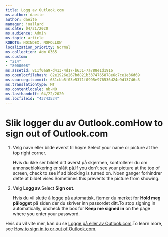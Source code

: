 ```yaml
---
title: Logg av Outlook.com
ms.author: daeite
author: daeite
manager: joallard
ms.date: 04/21/2020
ms.audience: Admin
ms.topic: article
ROBOTS: NOINDEX, NOFOLLOW
localization_priority: Normal
ms.collection: Adm_O365
ms.custom:
- "214"
- "8000008"
ms.assetid: 811f0aa9-d413-4d17-b631-7a788e1d1916
ms.openlocfilehash: 82e1926e267bd821b3374765878e6c7ce1e36d69
ms.sourcegitcommit: 631cbb5f03e5371f0995e976536d24e9d13746c3
ms.translationtype: MT
ms.contentlocale: nb-NO
ms.lasthandoff: 04/22/2020
ms.locfileid: "43743534"
---
```

# <a name="how-to-sign-out-of-outlookcom"></a><span data-ttu-id="6ea3f-102">Slik logger du av Outlook.com</span><span class="sxs-lookup"><span data-stu-id="6ea3f-102">How to sign out of Outlook.com</span></span>

1. <span data-ttu-id="6ea3f-103">Velg navn eller bilde øverst til høyre.</span><span class="sxs-lookup"><span data-stu-id="6ea3f-103">Select your name or picture at the top right corner.</span></span>

    <span data-ttu-id="6ea3f-104">Hvis du ikke ser bildet ditt øverst på skjermen, kontrollerer du om annonseblokkering er slått på.</span><span class="sxs-lookup"><span data-stu-id="6ea3f-104">If you don't see your picture at the top of screen, check to see if ad blocking is turned on.</span></span> <span data-ttu-id="6ea3f-105">Noen ganger forhindrer dette at bildet vises.</span><span class="sxs-lookup"><span data-stu-id="6ea3f-105">Sometimes this prevents the picture from showing.</span></span>

2. <span data-ttu-id="6ea3f-106">Velg **Logg av**.</span><span class="sxs-lookup"><span data-stu-id="6ea3f-106">Select **Sign out**.</span></span>

    <span data-ttu-id="6ea3f-107">Hvis du vil slutte å logge på automatisk, fjerner du merket for **Hold meg pålogget** på siden der du skriver inn passordet ditt.</span><span class="sxs-lookup"><span data-stu-id="6ea3f-107">To stop signing in automatically, uncheck the box for **Keep me signed in** on the page where you enter your password.</span></span>

<span data-ttu-id="6ea3f-108">Hvis du vil vite mer, kan du se [Logge på eller av Outlook.com](https://support.office.com/article/e08eb8ac-ac27-49f4-a400-a47311e1ee7e?wt.mc_id=Office_Outlook_com_Alchemy).</span><span class="sxs-lookup"><span data-stu-id="6ea3f-108">To learn more, see [How to sign in to or out of Outlook.com](https://support.office.com/article/e08eb8ac-ac27-49f4-a400-a47311e1ee7e?wt.mc_id=Office_Outlook_com_Alchemy).</span></span>
  